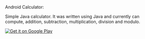Android Calculator:

Simple Java calculator. It was written using Java and currently can compute, addition, subtraction, multiplication, division and modulo.

<a href="https://play.google.com/store/apps/details?id=com.main.calculate">
  <img alt="Get it on Google Play"
       src="https://developer.android.com/images/brand/en_generic_rgb_wo_60.png" />
</a>